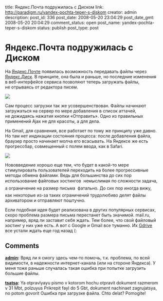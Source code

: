 title: Яндекс.Почта подружилась с Диском
link: http://paradigm.ru/yandex-pochta-teper-s-diskom
creator: admin
description: 
post_id: 336
post_date: 2008-05-20 23:04:29
post_date_gmt: 2008-05-20 20:04:29
comment_status: open
post_name: yandex-pochta-teper-s-diskom
status: publish
post_type: post

# Яндекс.Почта подружилась с Диском

На [Яндекс.Почте](http://mail.yandex.ru/) появилась возможность передавать файлы через [Яндекс.Диск](http://narod.yandex.ru/disk). В принципе, она была и раньше, но последние изменения в веб-интерфейсе сервиса позволяют теперь загружать файлы, не отрываясь от редактора писем.

![](/;-\)/2008/05/yandexmail.png)

Сам процесс загрузки так же усовершенствован. Файлы начинают загружаться на сервер по мере добавления в список аттачей, не дожидаясь нажатия кнопки «Отправить». Одно из правильных применений Ajax не для красоты, а для дела.

На Gmail, для сравнения, все работает по тому же принципу уже давно. Но там нет индикации состояния процесса: после добавления файла, браузер просто начинает молча его всасывать. На Яндексе же есть прогрессбар, совмещенный с полем ввода, как в Safari.

![](/;-\)/2008/05/yandexmail2.png)

Нововведение хорошо еще тем, что будет в какой-то мере стимулировать пользователей переходить на более прогрессивные методы обмена файлами. Ведь для большинства до сих пор использование файловых хостингов  немыслимая по сложности задача, а ограничение на размер письма  фатально. До сих пор иногда вижу, как некоторые из-за таких ограничений трудолюбиво делят файлы архиватором и отправляют поштучно.

Если подобная идея будет реализована в других популярных сервисах, скоро проблема размера письма перестанет быть значимой. mail.ru, например, вряд ли заставит себя ждать. Тем более, что свой файловый хостинг у них уже есть. А вот с Google и Gmail все туманно. Их [Gdrive](http://b23.ru/yew) все устали ждать еще год назад (:

## Comments

**[admin](#29434 "2009-03-12 10:23:01"):** Вряд ли я смогу здесь чем-то помочь, т.к. проблема, по всей видимости, в надежности интернет-канала (или на стороне Яндекса). У меня тоже раньше случалась такая ошибка при попытке загрузить большие файлы.

**[tsatsa](#29426 "2009-03-12 08:29:39"):** Ya otpravlyayu pismo v kotorom hochu otpravit dokument razmerom v 31 Mbt, polzuyus Prikrepit fayl do 5 Gbt, dokument nachinaet zagrujatsya, no potom govorit Ошибка при загрузке файла. Chto delat? Pomogite!

